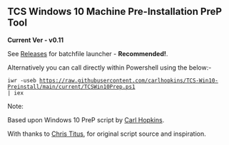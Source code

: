 ## TCS Windows 10 Machine Pre-Installation PreP Tool ##

**Current Ver - v0.11**

See [Releases](https://github.com/carlhopkins/TCS-Win10-Preinstall/releases) for batchfile launcher - **Recommended!**.

Alternatively you can call directly within Powershell using the below:- 

<code>iwr -useb https://raw.githubusercontent.com/carlhopkins/TCS-Win10-Preinstall/main/current/TCSWin10Prep.ps1 | iex</code>

Note:

Based upon Windows 10 PreP script by [Carl Hopkins](https://github.com/carlhopkins).

With thanks to [Chris Titus](https://github.com/ChrisTitusTech), for original script source and inspiration.
